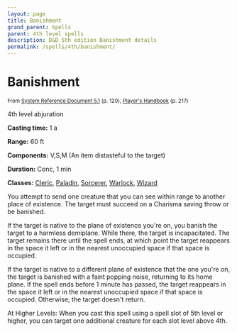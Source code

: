 ```yaml
---
layout: page
title: Banishment
grand_parent: Spells
parent: 4th level spells 
description: D&D 5th edition Banishment details
permalink: /spells/4th/banishment/
---
```


# Banishment

<small>From <a target="_blank" href="https://media.wizards.com/2016/downloads/DND/SRD-OGL_V5.1.pdf">System Reference Document 5.1</a> (p. 120), <a target="_blank" href="https://dnd.wizards.com/products/tabletop-games/rpg-products/rpg_playershandbook">Player's Handbook</a> (p. 217)</small>


4th level abjuration

**Casting time:** 1 a

**Range:** 60 ft

**Components:** V,S,M (An item distasteful to the target)

**Duration:** Conc, 1 min

**Classes:** [Cleric](/classes/cleric/), [Paladin](/classes/paladin/), [Sorcerer](/classes/sorcerer/), [Warlock](/classes/warlock/), [Wizard](/classes/wizard/)

You attempt to send one creature that you can see within range to another place of existence. The target must succeed on a Charisma saving throw or be banished.

   If the target is native to the plane of existence you're on, you banish the target to a harmless demiplane. While there, the target is incapacitated. The target remains there until the spell ends, at which point the target reappears in the space it left or in the nearest unoccupied space if that space is occupied.

   If the target is native to a different plane of existence that the one you're on, the target is banished with a faint popping noise, returning to its home plane. If the spell ends before 1 minute has passed, the target reappears in the space it left or in the nearest unoccupied space if that space is occupied. Otherwise, the target doesn't return.

   At Higher Levels: When you cast this spell using a spell slot of 5th level or higher, you can target one additional creature for each slot level above 4th.